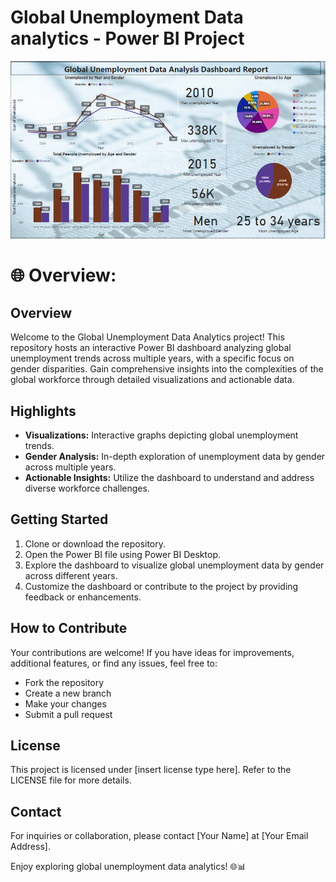 # Global Unemployment Data analytics - Power BI Project

![Final_dashboard](Final_dashboard.png)

# 🌐 Overview:

## Overview
Welcome to the Global Unemployment Data Analytics project! This repository hosts an interactive Power BI dashboard analyzing global unemployment trends across multiple years, with a specific focus on gender disparities. Gain comprehensive insights into the complexities of the global workforce through detailed visualizations and actionable data.

## Highlights
- **Visualizations:** Interactive graphs depicting global unemployment trends.
- **Gender Analysis:** In-depth exploration of unemployment data by gender across multiple years.
- **Actionable Insights:** Utilize the dashboard to understand and address diverse workforce challenges.

## Getting Started
1. Clone or download the repository.
2. Open the Power BI file using Power BI Desktop.
3. Explore the dashboard to visualize global unemployment data by gender across different years.
4. Customize the dashboard or contribute to the project by providing feedback or enhancements.

## How to Contribute
Your contributions are welcome! If you have ideas for improvements, additional features, or find any issues, feel free to:
- Fork the repository
- Create a new branch
- Make your changes
- Submit a pull request

## License
This project is licensed under [insert license type here]. Refer to the LICENSE file for more details.

## Contact
For inquiries or collaboration, please contact [Your Name] at [Your Email Address].

Enjoy exploring global unemployment data analytics! 🌐📊





